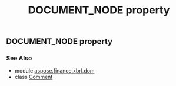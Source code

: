 ﻿---
title: DOCUMENT_NODE property
second_title: Aspose.Finance for Python via .NET API References
description: 
type: docs
weight: 120
url: /python-net/aspose.finance.xbrl.dom/comment/document_node/
is_root: false
---

## DOCUMENT_NODE property


### See Also
* module [aspose.finance.xbrl.dom](../../)
* class [Comment](/finance/python-net/aspose.finance.xbrl.dom/comment)
